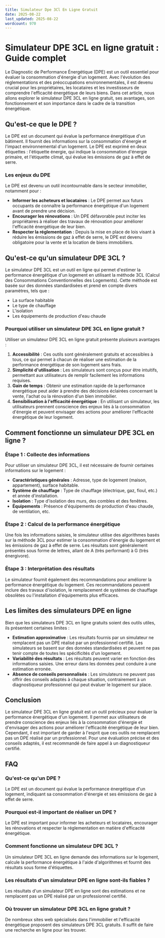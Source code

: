 ```yaml
---
title: Simulateur Dpe 3Cl En Ligne Gratuit
date: 2025-08-22
last_updated: 2025-08-22
wordcount: 970
---
```


# Simulateur DPE 3CL en ligne gratuit : Guide complet

Le Diagnostic de Performance Énergétique (DPE) est un outil essentiel pour évaluer la consommation d'énergie d'un logement. Avec l'évolution des réglementations et des préoccupations environnementales, il est devenu crucial pour les propriétaires, les locataires et les investisseurs de comprendre l'efficacité énergétique de leurs biens. Dans cet article, nous allons explorer le simulateur DPE 3CL en ligne gratuit, ses avantages, son fonctionnement et son importance dans le cadre de la transition énergétique.

## Qu'est-ce que le DPE ?

Le DPE est un document qui évalue la performance énergétique d'un bâtiment. Il fournit des informations sur la consommation d'énergie et l'impact environnemental d'un logement. Le DPE est exprimé en deux étiquettes : l'étiquette énergie, qui indique la consommation d'énergie primaire, et l'étiquette climat, qui évalue les émissions de gaz à effet de serre.

### Les enjeux du DPE

Le DPE est devenu un outil incontournable dans le secteur immobilier, notamment pour :

- **Informer les acheteurs et locataires** : Le DPE permet aux futurs occupants de connaître la performance énergétique d'un logement avant de prendre une décision.
- **Encourager les rénovations** : Un DPE défavorable peut inciter les propriétaires à réaliser des travaux de rénovation pour améliorer l'efficacité énergétique de leur bien.
- **Respecter la réglementation** : Depuis la mise en place de lois visant à réduire les émissions de gaz à effet de serre, le DPE est devenu obligatoire pour la vente et la location de biens immobiliers.

## Qu'est-ce qu'un simulateur DPE 3CL ?

Le simulateur DPE 3CL est un outil en ligne qui permet d'estimer la performance énergétique d'un logement en utilisant la méthode 3CL (Calcul des Consommations Conventionnelles des Logements). Cette méthode est basée sur des données standardisées et prend en compte divers paramètres, tels que :

- La surface habitable
- Le type de chauffage
- L'isolation
- Les équipements de production d'eau chaude

### Pourquoi utiliser un simulateur DPE 3CL en ligne gratuit ?

Utiliser un simulateur DPE 3CL en ligne gratuit présente plusieurs avantages :

1. **Accessibilité** : Ces outils sont généralement gratuits et accessibles à tous, ce qui permet à chacun de réaliser une estimation de la performance énergétique de son logement sans frais.
2. **Simplicité d'utilisation** : Les simulateurs sont conçus pour être intuitifs, permettant aux utilisateurs de remplir facilement les informations requises.
3. **Gain de temps** : Obtenir une estimation rapide de la performance énergétique peut aider à prendre des décisions éclairées concernant la vente, l'achat ou la rénovation d'un bien immobilier.
4. **Sensibilisation à l'efficacité énergétique** : En utilisant un simulateur, les utilisateurs prennent conscience des enjeux liés à la consommation d'énergie et peuvent envisager des actions pour améliorer l'efficacité énergétique de leur logement.

## Comment fonctionne un simulateur DPE 3CL en ligne ?

### Étape 1 : Collecte des informations

Pour utiliser un simulateur DPE 3CL, il est nécessaire de fournir certaines informations sur le logement :

- **Caractéristiques générales** : Adresse, type de logement (maison, appartement), surface habitable.
- **Système de chauffage** : Type de chauffage (électrique, gaz, fioul, etc.) et année d'installation.
- **Isolation** : Type d'isolation des murs, des combles et des fenêtres.
- **Équipements** : Présence d'équipements de production d'eau chaude, de ventilation, etc.

### Étape 2 : Calcul de la performance énergétique

Une fois les informations saisies, le simulateur utilise des algorithmes basés sur la méthode 3CL pour estimer la consommation d'énergie du logement et les émissions de gaz à effet de serre. Les résultats sont généralement présentés sous forme de lettres, allant de A (très performant) à G (très énergivore).

### Étape 3 : Interprétation des résultats

Le simulateur fournit également des recommandations pour améliorer la performance énergétique du logement. Ces recommandations peuvent inclure des travaux d'isolation, le remplacement de systèmes de chauffage obsolètes ou l'installation d'équipements plus efficaces.

## Les limites des simulateurs DPE en ligne

Bien que les simulateurs DPE 3CL en ligne gratuits soient des outils utiles, ils présentent certaines limites :

- **Estimation approximative** : Les résultats fournis par un simulateur ne remplacent pas un DPE réalisé par un professionnel certifié. Les simulateurs se basent sur des données standardisées et peuvent ne pas tenir compte de toutes les spécificités d'un logement.
- **Variabilité des résultats** : Les résultats peuvent varier en fonction des informations saisies. Une erreur dans les données peut conduire à une estimation erronée.
- **Absence de conseils personnalisés** : Les simulateurs ne peuvent pas offrir des conseils adaptés à chaque situation, contrairement à un diagnostiqueur professionnel qui peut évaluer le logement sur place.

## Conclusion

Le simulateur DPE 3CL en ligne gratuit est un outil précieux pour évaluer la performance énergétique d'un logement. Il permet aux utilisateurs de prendre conscience des enjeux liés à la consommation d'énergie et d'envisager des actions pour améliorer l'efficacité énergétique de leur bien. Cependant, il est important de garder à l'esprit que ces outils ne remplacent pas un DPE réalisé par un professionnel. Pour une évaluation précise et des conseils adaptés, il est recommandé de faire appel à un diagnostiqueur certifié.

## FAQ

### Qu'est-ce qu'un DPE ?

Le DPE est un document qui évalue la performance énergétique d'un logement, indiquant sa consommation d'énergie et ses émissions de gaz à effet de serre.

### Pourquoi est-il important de réaliser un DPE ?

Le DPE est important pour informer les acheteurs et locataires, encourager les rénovations et respecter la réglementation en matière d'efficacité énergétique.

### Comment fonctionne un simulateur DPE 3CL ?

Un simulateur DPE 3CL en ligne demande des informations sur le logement, calcule la performance énergétique à l'aide d'algorithmes et fournit des résultats sous forme d'étiquettes.

### Les résultats d'un simulateur DPE en ligne sont-ils fiables ?

Les résultats d'un simulateur DPE en ligne sont des estimations et ne remplacent pas un DPE réalisé par un professionnel certifié.

### Où trouver un simulateur DPE 3CL en ligne gratuit ?

De nombreux sites web spécialisés dans l'immobilier et l'efficacité énergétique proposent des simulateurs DPE 3CL gratuits. Il suffit de faire une recherche en ligne pour les trouver.